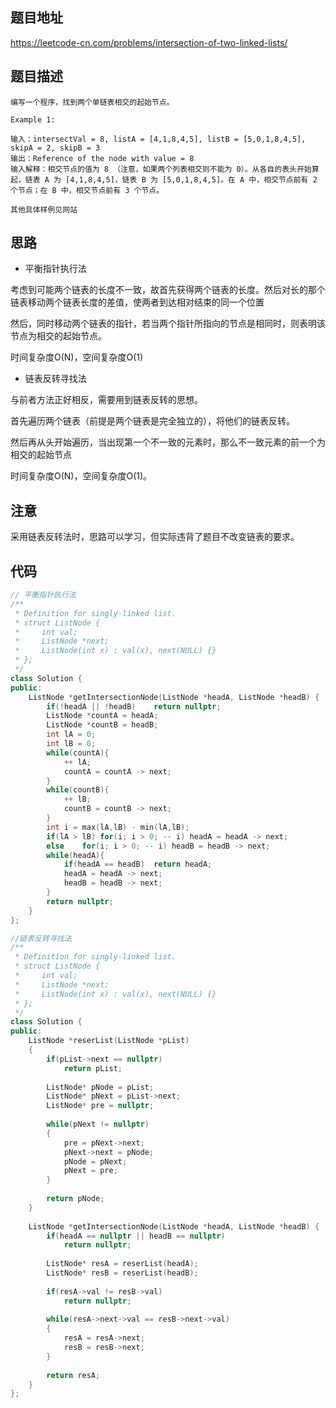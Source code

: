 ## 题目地址
https://leetcode-cn.com/problems/intersection-of-two-linked-lists/

## 题目描述
```
编写一个程序，找到两个单链表相交的起始节点。

Example 1:

输入：intersectVal = 8, listA = [4,1,8,4,5], listB = [5,0,1,8,4,5], skipA = 2, skipB = 3
输出：Reference of the node with value = 8
输入解释：相交节点的值为 8 （注意，如果两个列表相交则不能为 0）。从各自的表头开始算起，链表 A 为 [4,1,8,4,5]，链表 B 为 [5,0,1,8,4,5]。在 A 中，相交节点前有 2 个节点；在 B 中，相交节点前有 3 个节点。

其他具体样例见网站
```

## 思路

- 平衡指针执行法

考虑到可能两个链表的长度不一致，故首先获得两个链表的长度。然后对长的那个链表移动两个链表长度的差值，使两者到达相对结束的同一个位置

然后，同时移动两个链表的指针，若当两个指针所指向的节点是相同时，则表明该节点为相交的起始节点。

时间复杂度O(N)，空间复杂度O(1)


- 链表反转寻找法

与前者方法正好相反，需要用到链表反转的思想。

首先遍历两个链表（前提是两个链表是完全独立的），将他们的链表反转。

然后再从头开始遍历，当出现第一个不一致的元素时，那么不一致元素的前一个为相交的起始节点

时间复杂度O(N)，空间复杂度O(1)。


## 注意

采用链表反转法时，思路可以学习，但实际违背了题目不改变链表的要求。


## 代码
```c++
// 平衡指针执行法
/**
 * Definition for singly-linked list.
 * struct ListNode {
 *     int val;
 *     ListNode *next;
 *     ListNode(int x) : val(x), next(NULL) {}
 * };
 */
class Solution {
public:
    ListNode *getIntersectionNode(ListNode *headA, ListNode *headB) {
        if(!headA || !headB)    return nullptr;
        ListNode *countA = headA;
        ListNode *countB = headB;
        int lA = 0;
        int lB = 0;
        while(countA){
            ++ lA;
            countA = countA -> next;
        }
        while(countB){
            ++ lB;
            countB = countB -> next;
        }
        int i = max(lA,lB) - min(lA,lB);
        if(lA > lB) for(i; i > 0; -- i) headA = headA -> next;
        else    for(i; i > 0; -- i) headB = headB -> next;
        while(headA){
            if(headA == headB)  return headA;
            headA = headA -> next;
            headB = headB -> next;
        }
        return nullptr;
    }
};
```

```c++
//链表反转寻找法
/**
 * Definition for singly-linked list.
 * struct ListNode {
 *     int val;
 *     ListNode *next;
 *     ListNode(int x) : val(x), next(NULL) {}
 * };
 */
class Solution {
public:
    ListNode *reserList(ListNode *pList)
    {
        if(pList->next == nullptr)
            return pList;
            
        ListNode* pNode = pList;
        ListNode* pNext = pList->next;
        ListNode* pre = nullptr;
        
        while(pNext != nullptr)
        {
            pre = pNext->next;
            pNext->next = pNode;
            pNode = pNext;
            pNext = pre;
        }
        
        return pNode;
    }
    
    ListNode *getIntersectionNode(ListNode *headA, ListNode *headB) {
        if(headA == nullptr || headB == nullptr)
            return nullptr;
        
        ListNode* resA = reserList(headA);
        ListNode* resB = reserList(headB);
        
        if(resA->val != resB->val)
            return nullptr;
        
        while(resA->next->val == resB->next->val)
        {
            resA = resA->next;
            resB = resB->next;
        }
        
        return resA;
    }
};
```
